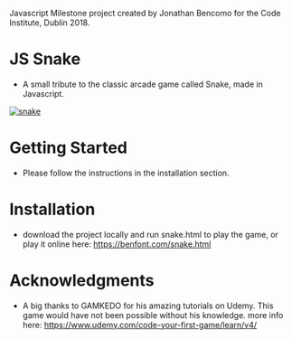 Javascript Milestone project created by Jonathan Bencomo for the Code Institute, Dublin 2018.

# JS Snake
- A small tribute to the classic arcade game called Snake, made in Javascript.

<a href="https://benfont.com/snake.html"><img src="https://benfont.com/assets/images/snake.gif" title="snake"/></a>

# Getting Started
- Please follow the instructions in the installation section.

# Installation
- download the project locally and run snake.html to play the game, or play it online here: https://benfont.com/snake.html

# Acknowledgments
- A big thanks to GAMKEDO for his amazing tutorials on Udemy. This game would have not been possible without his knowledge. more info here: https://www.udemy.com/code-your-first-game/learn/v4/